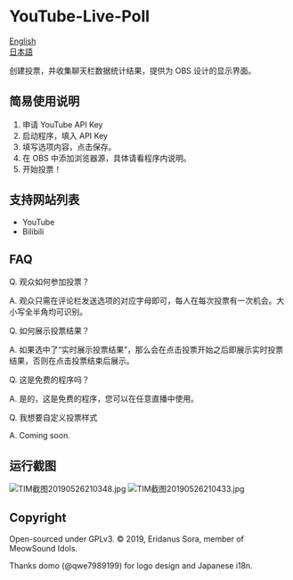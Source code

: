 # YouTube-Live-Poll

[English](./README.EN.md)  
[日本語](./README.JP.md)

创建投票，并收集聊天栏数据统计结果，提供为 OBS 设计的显示界面。

## 简易使用说明

1. 申请 YouTube API Key
2. 启动程序，填入 API Key
3. 填写选项内容，点击保存。
4. 在 OBS 中添加浏览器源，具体请看程序内说明。
5. 开始投票！

## 支持网站列表

* YouTube
* Bilibili

## FAQ

Q. 观众如何参加投票？

A. 观众只需在评论栏发送选项的对应字母即可，每人在每次投票有一次机会。大小写全半角均可识别。

Q. 如何展示投票结果？

A. 如果选中了“实时展示投票结果”，那么会在点击投票开始之后即展示实时投票结果，否则在点击投票结束后展示。

Q. 这是免费的程序吗？

A. 是的，这是免费的程序，您可以在任意直播中使用。

Q. 我想要自定义投票样式

A. Coming soon.

## 运行截图

![TIM截图20190526210348.jpg](https://i.loli.net/2019/05/26/5cea9a70ba68718275.jpg)
![TIM截图20190526210433.jpg](https://i.loli.net/2019/05/26/5cea9a71ed5b959247.jpg)

## Copyright

Open-sourced under GPLv3. © 2019, Eridanus Sora, member of MeowSound Idols.

Thanks domo (@qwe7989199) for logo design and Japanese i18n.

